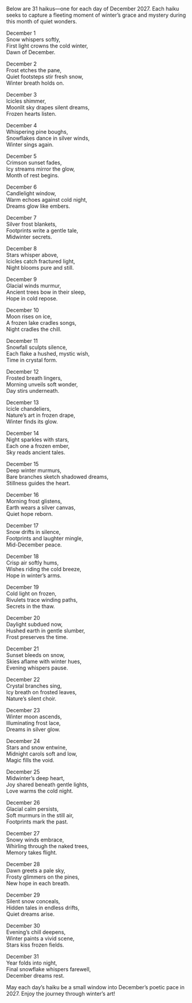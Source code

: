 Below are 31 haikus—one for each day of December 2027. Each haiku seeks to capture a fleeting moment of winter’s grace and mystery during this month of quiet wonders.

December 1  
Snow whispers softly,  
First light crowns the cold winter,  
Dawn of December.

December 2  
Frost etches the pane,  
Quiet footsteps stir fresh snow,  
Winter breath holds on.

December 3  
Icicles shimmer,  
Moonlit sky drapes silent dreams,  
Frozen hearts listen.

December 4  
Whispering pine boughs,  
Snowflakes dance in silver winds,  
Winter sings again.

December 5  
Crimson sunset fades,  
Icy streams mirror the glow,  
Month of rest begins.

December 6  
Candlelight window,  
Warm echoes against cold night,  
Dreams glow like embers.

December 7  
Silver frost blankets,  
Footprints write a gentle tale,  
Midwinter secrets.

December 8  
Stars whisper above,  
Icicles catch fractured light,  
Night blooms pure and still.

December 9  
Glacial winds murmur,  
Ancient trees bow in their sleep,  
Hope in cold repose.

December 10  
Moon rises on ice,  
A frozen lake cradles songs,  
Night cradles the chill.

December 11  
Snowfall sculpts silence,  
Each flake a hushed, mystic wish,  
Time in crystal form.

December 12  
Frosted breath lingers,  
Morning unveils soft wonder,  
Day stirs underneath.

December 13  
Icicle chandeliers,  
Nature’s art in frozen drape,  
Winter finds its glow.

December 14  
Night sparkles with stars,  
Each one a frozen ember,  
Sky reads ancient tales.

December 15  
Deep winter murmurs,  
Bare branches sketch shadowed dreams,  
Stillness guides the heart.

December 16  
Morning frost glistens,  
Earth wears a silver canvas,  
Quiet hope reborn.

December 17  
Snow drifts in silence,  
Footprints and laughter mingle,  
Mid-December peace.

December 18  
Crisp air softly hums,  
Wishes riding the cold breeze,  
Hope in winter’s arms.

December 19  
Cold light on frozen,  
Rivulets trace winding paths,  
Secrets in the thaw.

December 20  
Daylight subdued now,  
Hushed earth in gentle slumber,  
Frost preserves the time.

December 21  
Sunset bleeds on snow,  
Skies aflame with winter hues,  
Evening whispers pause.

December 22  
Crystal branches sing,  
Icy breath on frosted leaves,  
Nature’s silent choir.

December 23  
Winter moon ascends,  
Illuminating frost lace,  
Dreams in silver glow.

December 24  
Stars and snow entwine,  
Midnight carols soft and low,  
Magic fills the void.

December 25  
Midwinter’s deep heart,  
Joy shared beneath gentle lights,  
Love warms the cold night.

December 26  
Glacial calm persists,  
Soft murmurs in the still air,  
Footprints mark the past.

December 27  
Snowy winds embrace,  
Whirling through the naked trees,  
Memory takes flight.

December 28  
Dawn greets a pale sky,  
Frosty glimmers on the pines,  
New hope in each breath.

December 29  
Silent snow conceals,  
Hidden tales in endless drifts,  
Quiet dreams arise.

December 30  
Evening’s chill deepens,  
Winter paints a vivid scene,  
Stars kiss frozen fields.

December 31  
Year folds into night,  
Final snowflake whispers farewell,  
December dreams rest.

May each day’s haiku be a small window into December’s poetic pace in 2027. Enjoy the journey through winter’s art!
